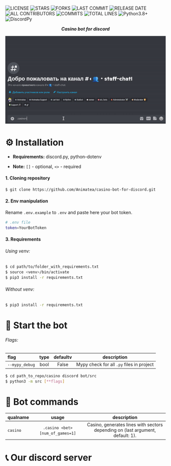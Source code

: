 <div align="center">
  <a><img src="https://media.giphy.com/media/oqZVCd0xI7mBXYJMES/giphy.gif" alt=""/></a>
</div>

![LICENSE](https://img.shields.io/github/license/Animatea/casino-bot-for-discord)
![STARS](https://img.shields.io/github/stars/Animatea/casino-bot-for-discord)
![FORKS](https://img.shields.io/github/forks/Animatea/casino-bot-for-discord)
![LAST COMMIT](https://img.shields.io/github/last-commit/Animatea/casino-bot-for-discord)
![RELEASE DATE](https://img.shields.io/github/release-date/Animatea/casino-bot-for-discord)
![ALL CONTRIBUTORS](https://img.shields.io/github/contributors/Animatea/casino-bot-for-discord)
![COMMITS](https://img.shields.io/github/issues/Animatea/casino-bot-for-discord)
![TOTAL LINES](https://img.shields.io/tokei/lines/github/Animatea/casino-bot-for-discord)
![Python3.8+](https://img.shields.io/badge/python-3.8+-blue.svg)
![DiscordPy](https://img.shields.io/badge/discord.py-1.7+-blue.svg)

<div align="center">
 </p>
        <p><i><b>Casino bot for discord</b></i></p>
	<p> 
		<img src="https://github.com/Animatea/casino-bot-for-discord/blob/main/assets/gifs/example.gif?raw=true" alt="" /></a>
	</p>
</div>

# ⚙️ **Installation**
* **Requirements:** discord.py, python-dotenv

* **Note:** `[]` - optional, `<>` - required

#### 1. Cloning repository
```bash
$ git clone https://github.com/Animatea/casino-bot-for-discord.git
```
#### 2. Env manipulation
Rename `.env.example` to `.env` and paste here your bot token.
```bash
# .env file
token=YourBotToken
```
#### 3. Requirements
###### Using venv:
```bash
$ cd path/to/folder_with_requirements.txt
$ source <venv>/bin/activate
$ pip3 install -r requirements.txt
```
###### Without venv:
```bash
$ pip3 install -r requirements.txt
```
# 🚀 **Start the bot**
###### Flags:
| flag         | type  |  defaultv  |                description              |
|:-------------|:-----:|:----------:|:---------------------------------------:|
|`--mypy_debug`| bool  | False      | Mypy check for all `.py` files in project |

```bash
$ cd path_to_repo/casino discord bot/src
$ python3 -m src [**flags]
```
# 🧰 **Bot commands**
| qualname      |                usage                |                description                                        |
|:-------------|:-----------------------------------:|:-----------------------------------------------------------------:|
| `casino`     | `.casino <bet> [num_of_games=1]`      |Casino, generates lines with sectors depending on <number of games> (last argument, default: 1). |

# 📞 **Our discord server**

<a href="https://discord.com/invite/KKUFRZCt4f"><img src="https://discordapp.com/api/guilds/744099317836677161/widget.png?style=banner3" alt="" /></a>
